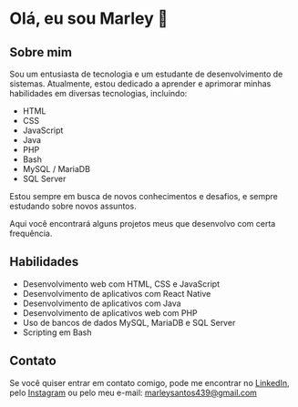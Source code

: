 # Olá, eu sou Marley 👋

## Sobre mim

Sou um entusiasta de tecnologia e um estudante de desenvolvimento de sistemas. Atualmente, estou dedicado a aprender e aprimorar minhas habilidades em diversas tecnologias, incluindo:

- HTML
- CSS
- JavaScript
- Java
- PHP
- Bash
- MySQL / MariaDB
- SQL Server

Estou sempre em busca de novos conhecimentos e desafios, e sempre estudando sobre novos assuntos.

Aqui você encontrará alguns projetos meus que desenvolvo com certa frequência.


## Habilidades

- Desenvolvimento web com HTML, CSS e JavaScript
- Desenvolvimento de aplicativos com React Native
- Desenvolvimento de aplicativos com Java
- Desenvolvimento de aplicativos web com PHP
- Uso de bancos de dados MySQL, MariaDB e SQL Server
- Scripting em Bash


## Contato

Se você quiser entrar em contato comigo, pode me encontrar no [LinkedIn](https://www.linkedin.com/in/marleysantos/), pelo [Instagram](https://instagram.com/marleysantos4390) ou pelo meu e-mail: [marleysantos439@gmail.com](mailto:marleysantos439@gmail.com)

<!---
MarleyS439/MarleyS439 is a ✨ special ✨ repository because its `README.md` (this file) appears on your GitHub profile.
You can click the Preview link to take a look at your changes.
--->
